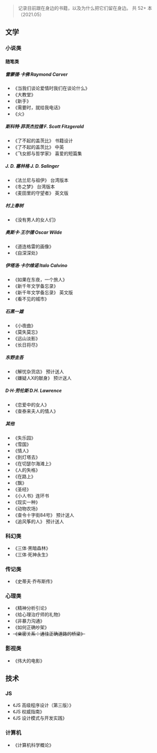 
> 记录目前跟在身边的书籍，以及为什么把它们留在身边。
> 共 52+ 本（2021.05）

## 文学

### 小说类

#### 随笔类

##### 雷蒙德·卡佛 Raymond Carver

* 《当我们谈论爱情时我们在谈论什么》
* 《大教堂》
* 《新手》
* 《需要时，就给我电话》
* 《火》

##### 斯科特·菲茨杰拉德 F. Scott Fitzgerald

* 《了不起的盖茨比》 书籍设计
* 《了不起的盖茨比》 中英
* 《飞女郎与哲学家》 喜爱的短篇集

##### J. D. 塞林格 J. D. Salinger

* 《法兰尼与祖伊》 台湾版本
* 《冬之梦》 台湾版本
* 《麦田里的守望者》 英文版

##### 村上春树

* 《没有男人的女人们》

##### 奥斯卡·王尔德 Oscar Wilde

* 《道连格雷的画像》
* 《自深深处》

##### 伊塔洛·卡尔维诺 Italo Calvino

* 《如果在东夜，一个旅人》
* 《新千年文学备忘录》
* 《新千年文学备忘录》 英文版
* 《看不见的城市》

##### 石黑一雄

* 《小夜曲》
* 《莫失莫忘》
* 《远山淡影》
* 《长日将尽》

##### 东野圭吾

* 《解忧杂货店》 预计送人
* 《嫌疑人X的献身》 预计送人

##### D·H·劳伦斯 D.H. Lawrence

* 《恋爱中的女人》
* 《查泰来夫人的情人》

##### 其他

* 《失乐园》
* 《雪国》
* 《情人》
* 《到灯塔去》
* 《在切瑟尔海滩上》
* 《人的失格》
* 《在路上》
* 《飘》
* 《圣经》
* 《小人书》连环书
* 《现实一种》
* 《动物农场》
* 《查令十字街84号》 预计送人
* 《追风筝的人》 预计送人

### 科幻类

* 《三体·黑暗森林》
* 《三体·死神永生》

### 传记类

* 《史蒂夫·乔布斯传》

### 心理类

* 《精神分析引论》
* 《给心理治疗师的礼物》
* 《非暴力沟通》
* 《如何正确吵架》
* ~~《亲密关系：通往正确道路的桥梁》~~

### 影视类

* 《伟大的电影》


## 技术

### JS

* 《JS 高级程序设计（第三版）》
* 《JS 权威指南》
* 《JS 设计模式与开发实践》

### 计算机

* 《计算机科学概论》
